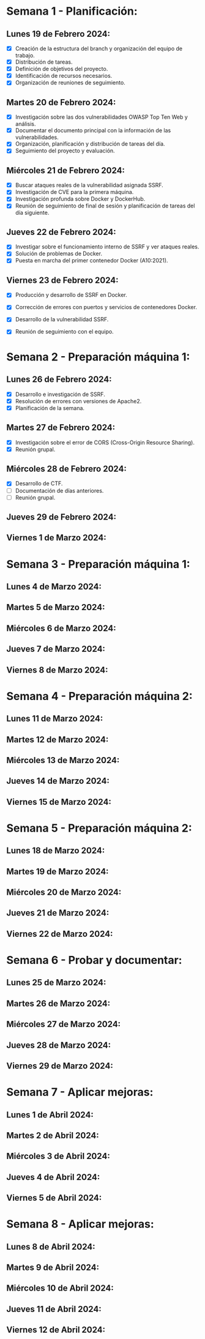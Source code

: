 # Semana 1 - Planificación:


## Lunes 19 de Febrero 2024:

- [X] Creación de la estructura del branch y organización del equipo de trabajo.
- [X] Distribución de tareas.
- [X] Definición de objetivos del proyecto.
- [X] Identificación de recursos necesarios.
- [X] Organización de reuniones de seguimiento.

## Martes 20 de Febrero 2024:

- [X] Investigación sobre las dos vulnerabilidades OWASP Top Ten Web y análisis.
- [X] Documentar el documento principal con la información de las vulnerabilidades.
- [X] Organización, planificación y distribución de tareas del día.
- [X] Seguimiento del proyecto y evaluación.

## Miércoles 21 de Febrero 2024:

- [X] Buscar ataques reales de la vulnerabilidad asignada SSRF.
- [X] Investigación de CVE para la primera máquina.
- [X] Investigación profunda sobre Docker y DockerHub.
- [X] Reunión de seguimiento de final de sesión y planificación de tareas del día siguiente.

## Jueves 22 de Febrero 2024:

- [X] Investigar sobre el funcionamiento interno de SSRF y ver ataques reales.
- [X] Solución de problemas de Docker.
- [X] Puesta en marcha del primer contenedor Docker (A10:2021).

## Viernes 23 de Febrero 2024:

- [X] Producción y desarrollo de SSRF en Docker.
- [X] Corrección de errores con puertos y servicios de contenedores Docker.
- [X] Desarrollo de la vulnerabilidad SSRF.
- [X] Reunión de seguimiento con el equipo.


# Semana 2 - Preparación máquina 1:

## Lunes 26 de Febrero 2024:

- [X] Desarrollo e investigación de SSRF.
- [X] Resolución de errores con versiones de Apache2.
- [X] Planificación de la semana.
      
## Martes 27 de Febrero 2024:

- [X] Investigación sobre el error de CORS (Cross-Origin Resource Sharing).
- [X] Reunión grupal.

## Miércoles 28 de Febrero 2024:

- [X] Desarrollo de CTF.
- [ ] Documentación de días anteriores.
- [ ] Reunión grupal.

## Jueves 29 de Febrero 2024:



## Viernes 1 de Marzo 2024:




# Semana 3 - Preparación máquina 1:


## Lunes 4 de Marzo 2024:



## Martes 5 de Marzo 2024:



## Miércoles 6 de Marzo 2024:



## Jueves 7 de Marzo 2024:



## Viernes 8 de Marzo 2024:





# Semana 4 - Preparación máquina 2:

## Lunes 11 de Marzo 2024:



## Martes 12 de Marzo 2024:



## Miércoles 13 de Marzo 2024:



## Jueves 14 de Marzo 2024:



## Viernes 15 de Marzo 2024:




# Semana 5 - Preparación máquina 2:

## Lunes 18 de Marzo 2024:



## Martes 19 de Marzo 2024:



## Miércoles 20 de Marzo 2024:



## Jueves 21 de Marzo 2024:



## Viernes 22 de Marzo 2024:



# Semana 6 - Probar y documentar:

## Lunes 25 de Marzo 2024:



## Martes 26 de Marzo 2024:



## Miércoles 27 de Marzo 2024:



## Jueves 28 de Marzo 2024:



## Viernes 29 de Marzo 2024:





# Semana 7 - Aplicar mejoras:
## Lunes 1 de Abril 2024:



## Martes 2 de Abril 2024:



## Miércoles 3 de Abril 2024:



## Jueves 4 de Abril 2024:



## Viernes 5 de Abril 2024:





# Semana 8 - Aplicar mejoras:

## Lunes 8 de Abril 2024:



## Martes 9 de Abril 2024:



## Miércoles 10 de Abril 2024:



## Jueves 11 de Abril 2024:



## Viernes 12 de Abril 2024:



